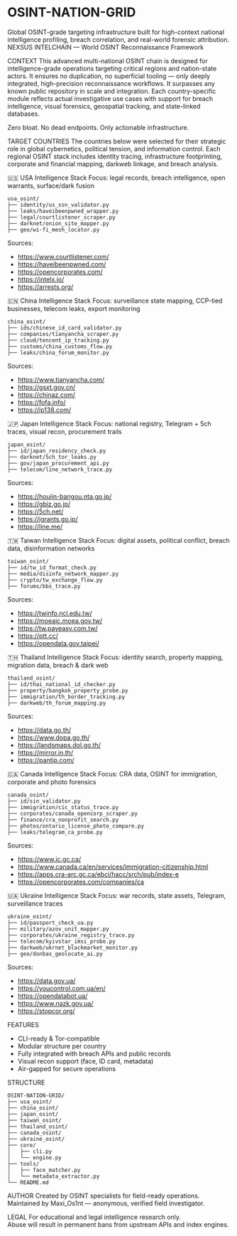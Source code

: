 # OSINT-NATION-GRID
Global OSINT-grade targeting infrastructure built for high-context national intelligence profiling, breach correlation, and real-world forensic attribution.
NEXSUS INTELCHAIN — World OSINT Reconnaissance Framework


CONTEXT
This advanced multi-national OSINT chain is designed for intelligence-grade operations targeting critical regions and nation-state actors. It ensures no duplication, no superficial tooling — only deeply integrated, high-precision reconnaissance workflows. It surpasses any known public repository in scale and integration. Each country-specific module reflects actual investigative use cases with support for breach intelligence, visual forensics, geospatial tracking, and state-linked databases.

Zero bloat. No dead endpoints. Only actionable infrastructure.

TARGET COUNTRIES
The countries below were selected for their strategic role in global cybernetics, political tension, and information control. Each regional OSINT stack includes identity tracing, infrastructure footprinting, corporate and financial mapping, darkweb linkage, and breach analysis.

🇺🇸 USA Intelligence Stack
Focus: legal records, breach intelligence, open warrants, surface/dark fusion

```
usa_osint/
├── identity/us_ssn_validator.py
├── leaks/haveibeenpwned_wrapper.py
├── legal/courtlistener_scraper.py
├── darknet/onion_site_mapper.py
├── geo/wi-fi_mesh_locator.py
```

Sources:
- https://www.courtlistener.com/
- https://haveibeenpwned.com/
- https://opencorporates.com/
- https://intelx.io/
- https://arrests.org/

🇨🇳 China Intelligence Stack
Focus: surveillance state mapping, CCP-tied businesses, telecom leaks, export monitoring

```
china_osint/
├── ids/chinese_id_card_validator.py
├── companies/tianyancha_scraper.py
├── cloud/tencent_ip_tracking.py
├── customs/china_customs_flow.py
├── leaks/china_forum_monitor.py
```

Sources:
- https://www.tianyancha.com/
- https://gsxt.gov.cn/
- https://chinaz.com/
- https://fofa.info/
- https://ip138.com/

🇯🇵 Japan Intelligence Stack
Focus: national registry, Telegram + 5ch traces, visual recon, procurement trails

```
japan_osint/
├── id/japan_residency_check.py
├── darknet/5ch_tor_leaks.py
├── gov/japan_procurement_api.py
├── telecom/line_network_trace.py
```

Sources:
- https://houjin-bangou.nta.go.jp/
- https://gbiz.go.jp/
- https://5ch.net/
- https://jgrants.go.jp/
- https://line.me/

🇹🇼 Taiwan Intelligence Stack
Focus: digital assets, political conflict, breach data, disinformation networks

```
taiwan_osint/
├── id/tw_id_format_check.py
├── media/disinfo_network_mapper.py
├── crypto/tw_exchange_flow.py
├── forums/bbs_trace.py
```

Sources:
- https://twinfo.ncl.edu.tw/
- https://moeaic.moea.gov.tw/
- https://tw.payeasy.com.tw/
- https://ptt.cc/
- https://opendata.gov.taipei/

🇹🇭 Thailand Intelligence Stack
Focus: identity search, property mapping, migration data, breach & dark web

```
thailand_osint/
├── id/thai_national_id_checker.py
├── property/bangkok_property_probe.py
├── immigration/th_border_tracking.py
├── darkweb/th_forum_mapping.py
```

Sources:
- https://data.go.th/
- https://www.dopa.go.th/
- https://landsmaps.dol.go.th/
- https://mirror.in.th/
- https://pantip.com/

🇨🇦 Canada Intelligence Stack
Focus: CRA data, OSINT for immigration, corporate and photo forensics

```
canada_osint/
├── id/sin_validator.py
├── immigration/cic_status_trace.py
├── corporates/canada_opencorp_scraper.py
├── finance/cra_nonprofit_search.py
├── photos/ontario_license_photo_compare.py
├── leaks/telegram_ca_probe.py
```

Sources:
- https://www.ic.gc.ca/
- https://www.canada.ca/en/services/immigration-citizenship.html
- https://apps.cra-arc.gc.ca/ebci/hacc/srch/pub/index-e
- https://opencorporates.com/companies/ca

🇺🇦 Ukraine Intelligence Stack
Focus: war records, state assets, Telegram, surveillance traces

```
ukraine_osint/
├── id/passport_check_ua.py
├── military/azov_unit_mapper.py
├── corporates/ukraine_registry_trace.py
├── telecom/kyivstar_imsi_probe.py
├── darkweb/ukrnet_blackmarket_monitor.py
├── geo/donbas_geolocate_ai.py
```

Sources:
- https://data.gov.ua/
- https://youcontrol.com.ua/en/
- https://opendatabot.ua/
- https://www.nazk.gov.ua/
- https://stopcor.org/

FEATURES
- CLI-ready & Tor-compatible
- Modular structure per country
- Fully integrated with breach APIs and public records
- Visual recon support (face, ID card, metadata)
- Air-gapped for secure operations

STRUCTURE

```
OSINT-NATION-GRID/
├── usa_osint/
├── china_osint/
├── japan_osint/
├── taiwan_osint/
├── thailand_osint/
├── canada_osint/
├── ukraine_osint/
├── core/
│   ├── cli.py
│   └── engine.py
├── tools/
│   ├── face_matcher.py
│   └── metadata_extractor.py
└── README.md
```

AUTHOR
Created by OSINT specialists for field-ready operations.  
Maintained by Maxi_Os1nt — anonymous, verified field investigator.

LEGAL
For educational and legal intelligence research only.  
Abuse will result in permanent bans from upstream APIs and index engines.

